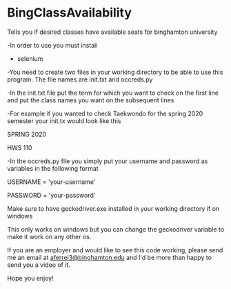 # BingClassAvailability
Tells you if desired classes have available seats for binghamton university

-In order to use you must install
- selenium


-You need to create two files in your working directory to be able to use this program. The file names are init.txt and occreds.py


-In the init.txt file put the term for which you want to check on the first line and put the class names you want on the subsequent lines

-For example if you wanted to check Taekwondo for the spring 2020 semester your init.tx would look like this


SPRING 2020

HWS 110


-In the occreds.py file you simply put your username and password as variables in the following format


USERNAME = 'your-username'

PASSWORD = 'your-password'

Make sure to have geckodriver.exe installed in your working directory if on windows

This only works on windows but you can change the geckodriver variable to make it work on any other os.

If you are an employer and would like to see this code working, please send me an email at aferrei3@binghamton.edu and I'd be more than happy to send you a video of it.


Hope you enjoy!

